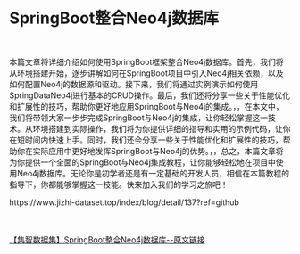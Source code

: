 <h1>SpringBoot整合Neo4j数据库</h1><br /><p>本篇文章将详细介绍如何使用SpringBoot框架整合Neo4j数据库。首先，我们将从环境搭建开始，逐步讲解如何在SpringBoot项目中引入Neo4j相关依赖，以及如何配置Neo4j的数据源和驱动。接下来，我们将通过实例演示如何使用SpringDataNeo4j进行基本的CRUD操作。最后，我们还将分享一些关于性能优化和扩展性的技巧，帮助你更好地应用SpringBoot与Neo4j的集成。，，在本文中，我们将带领大家一步步完成SpringBoot与Neo4j的集成，让你轻松掌握这一技术。从环境搭建到实际操作，我们将为你提供详细的指导和实用的示例代码，让你在短时间内快速上手。同时，我们还会分享一些关于性能优化和扩展性的技巧，帮助你在实际应用中更好地发挥SpringBoot与Neo4j的优势。，，总之，本篇文章将为你提供一个全面的SpringBoot与Neo4j集成教程，让你能够轻松地在项目中使用Neo4j数据库。无论你是初学者还是有一定基础的开发人员，相信在本篇教程的指导下，你都能够掌握这一技能。快来加入我们的学习之旅吧！</p><p>https://www.jizhi-dataset.top/index/blog/detail/137?ref=github</p><br /><br /><a href="https://www.jizhi-dataset.top/index/blog/detail/137?ref=github" target="_blank">【集智数据集】SpringBoot整合Neo4j数据库--原文链接</a>